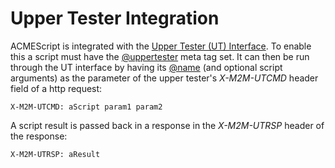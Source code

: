 # Upper Tester Integration

ACMEScript is integrated with the [Upper Tester (UT) Interface](../setup/Operation.md#upper_tester). To enable this a script must have the [@uppertester](ACMEScript-metatags.md#uppertester) meta tag set. It can then be run through the UT interface by having its [@name](ACMEScript-metatags.md#name) (and optional script arguments) as the parameter of the upper tester's *X-M2M-UTCMD* header field of a http request:

```text
X-M2M-UTCMD: aScript param1 param2
```

A script result is  passed back in a response in the *X-M2M-UTRSP* header of the response:

```text
X-M2M-UTRSP: aResult
```